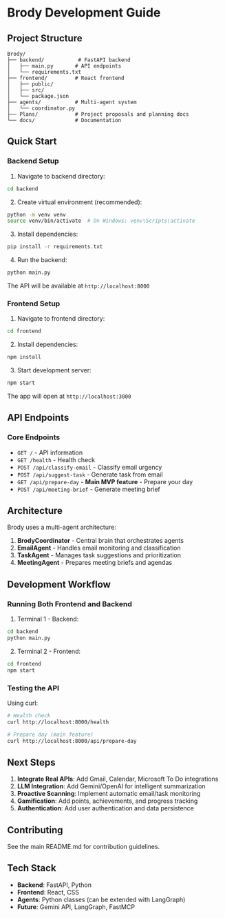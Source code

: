 # Brody Development Guide

## Project Structure

```
Brody/
├── backend/           # FastAPI backend
│   ├── main.py       # API endpoints
│   └── requirements.txt
├── frontend/         # React frontend
│   ├── public/
│   ├── src/
│   └── package.json
├── agents/           # Multi-agent system
│   └── coordinator.py
├── Plans/            # Project proposals and planning docs
└── docs/             # Documentation
```

## Quick Start

### Backend Setup

1. Navigate to backend directory:
```bash
cd backend
```

2. Create virtual environment (recommended):
```bash
python -m venv venv
source venv/bin/activate  # On Windows: venv\Scripts\activate
```

3. Install dependencies:
```bash
pip install -r requirements.txt
```

4. Run the backend:
```bash
python main.py
```

The API will be available at `http://localhost:8000`

### Frontend Setup

1. Navigate to frontend directory:
```bash
cd frontend
```

2. Install dependencies:
```bash
npm install
```

3. Start development server:
```bash
npm start
```

The app will open at `http://localhost:3000`

## API Endpoints

### Core Endpoints

- `GET /` - API information
- `GET /health` - Health check
- `POST /api/classify-email` - Classify email urgency
- `POST /api/suggest-task` - Generate task from email
- `GET /api/prepare-day` - **Main MVP feature** - Prepare your day
- `POST /api/meeting-brief` - Generate meeting brief

## Architecture

Brody uses a multi-agent architecture:

1. **BrodyCoordinator** - Central brain that orchestrates agents
2. **EmailAgent** - Handles email monitoring and classification
3. **TaskAgent** - Manages task suggestions and prioritization
4. **MeetingAgent** - Prepares meeting briefs and agendas

## Development Workflow

### Running Both Frontend and Backend

1. Terminal 1 - Backend:
```bash
cd backend
python main.py
```

2. Terminal 2 - Frontend:
```bash
cd frontend
npm start
```

### Testing the API

Using curl:
```bash
# Health check
curl http://localhost:8000/health

# Prepare day (main feature)
curl http://localhost:8000/api/prepare-day
```

## Next Steps

1. **Integrate Real APIs**: Add Gmail, Calendar, Microsoft To Do integrations
2. **LLM Integration**: Add Gemini/OpenAI for intelligent summarization
3. **Proactive Scanning**: Implement automatic email/task monitoring
4. **Gamification**: Add points, achievements, and progress tracking
5. **Authentication**: Add user authentication and data persistence

## Contributing

See the main README.md for contribution guidelines.

## Tech Stack

- **Backend**: FastAPI, Python
- **Frontend**: React, CSS
- **Agents**: Python classes (can be extended with LangGraph)
- **Future**: Gemini API, LangGraph, FastMCP
